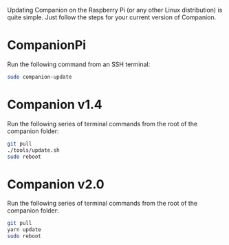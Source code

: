 Updating Companion on the Raspberry Pi (or any other Linux distribution) is quite simple. Just follow the steps for your current version of Companion.

# CompanionPi
Run the following command from an SSH terminal:
```bash
sudo companion-update
```
# Companion v1.4
Run the following series of terminal commands from the root of the companion folder:
```bash
git pull
./tools/update.sh
sudo reboot
```
# Companion v2.0
Run the following series of terminal commands from the root of the companion folder:
```bash
git pull
yarn update
sudo reboot
```